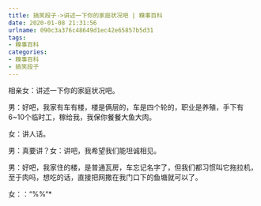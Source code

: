```yaml
---
title: 搞笑段子->讲述一下你的家庭状况吧 | 糗事百科
date: 2020-01-08 21:31:56
urlname: 090c3a376c48649d1ec42e65857b5d31
tags: 
- 糗事百科
categories:
- 糗事百科
- 搞笑段子
---
```

相亲女：讲述一下你的家庭状况吧。

男：好吧，我家有车有楼，楼是俩层的，车是四个轮的，职业是养殖，手下有6~10个临时工，稼给我，我保你餐餐大鱼大肉。

女：讲人话。

男：真要讲？女：讲吧，我希望我们能坦诚相见。

男：好吧，我家住的楼，是普通瓦房，车忘记名字了，但我们都习惯叫它拖拉机，至于肉吗，想吃的话，直接把网撒在我门口下的鱼塘就可以了。

女：：“%%“*


